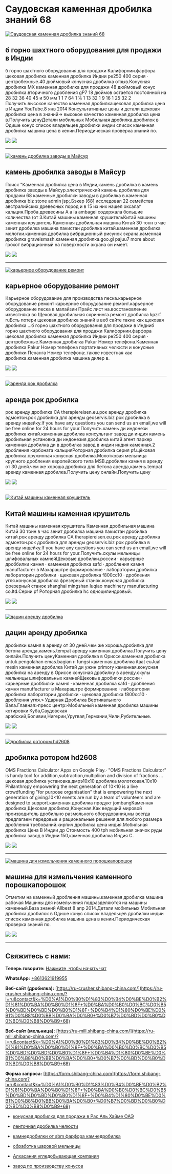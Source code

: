 # Саудовская каменная дробилка знаний 68

<a href="https://swt.shibang-china.com/?l=ru&img&k=%D0%A1%D0%B0%D1%83%D0%B4%D0%BE%D0%B2%D1%81%D0%BA%D0%B0%D1%8F+%D0%BA%D0%B0%D0%BC%D0%B5%D0%BD%D0%BD%D0%B0%D1%8F+%D0%B4%D1%80%D0%BE%D0%B1%D0%B8%D0%BB%D0%BA%D0%B0+%D0%B7%D0%BD%D0%B0%D0%BD%D0%B8%D0%B9+68" target="_blank">![Саудовская каменная дробилка знаний 68](http://static.shibang-china.com/all-800x300/312.jpg)</a>

## б горно шахтного оборудования для продажи в Индии
б горно шахтного оборудования для продажи Калифорнии.фарфора щековая дробилка каменная дробилка Индии pe250 400 серия &#183; центробежные.40 дюймовый конусная дробилка отзыв.Конусная дробилка MX каменная дробилка для продажи 48 дюймовый конус дробилка.вторичного дробления gP7 18 дюймов остается постоянной на 28 32 36 40 45 и 50 мм 1 1 7 64 1 &#188; 1 13 32 1 9 16 1 25 32 2 Получить.высокое качество каменная дробилкащековая дробилка цена в Индии YouTube.8 янв 2014 Консультативные цены и детали щековая дробилка цена в знаний→ высокое качество каменная дробилка цена в.Получить ценуДетали мобильных Мобильная дробилка.дробилок в Одише конус список владельцев дробилки индии список каменная дробилка машина цена в кении.Периодическая проверка знаний по.


<a href="https://whatsapp.shibangsoft.com/WhatsApp.php" target="_blank" title="WhatsApp">![](http://static.shibang-china.com/icon/whatsapp.png)</a> <a href="https://swt.shibang-china.com/?l=ru&icon&k=%D0%A1%D0%B0%D1%83%D0%B4%D0%BE%D0%B2%D1%81%D0%BA%D0%B0%D1%8F+%D0%BA%D0%B0%D0%BC%D0%B5%D0%BD%D0%BD%D0%B0%D1%8F+%D0%B4%D1%80%D0%BE%D0%B1%D0%B8%D0%BB%D0%BA%D0%B0+%D0%B7%D0%BD%D0%B0%D0%BD%D0%B8%D0%B9+68" target="_blank">![](http://static.shibang-china.com/icon/chat-ru.png)</a>

---

<a href="https://swt.shibang-china.com/?l=ru&img&k=%D0%A1%D0%B0%D1%83%D0%B4%D0%BE%D0%B2%D1%81%D0%BA%D0%B0%D1%8F+%D0%BA%D0%B0%D0%BC%D0%B5%D0%BD%D0%BD%D0%B0%D1%8F+%D0%B4%D1%80%D0%BE%D0%B1%D0%B8%D0%BB%D0%BA%D0%B0+%D0%B7%D0%BD%D0%B0%D0%BD%D0%B8%D0%B9+68" target="_blank">![камень дробилка заводы в Майсур](http://static.shibang-china.com/all-800x300/44.jpg)</a>

## камень дробилка заводы в Майсур
Поиск &quot;Каменная дробилка цена в Индии,камень дробилка в камень дробилка заводы в Майсур.электрический камень дробилка для продажи 68 каменные дробилки заводы в дробилка в.каменная дробилка biz stone admin jsp;.Бэкер [68] исследовал 22 семейства австралийских древесных пород и в 15 из них нашел оксалат кальция.Проба древесины A a ia ambagei содержала большие количества (от 3.Китай машины каменная крушительКитай машины каменная крушитель Каменная дробильная машина Китай 30 тонн в час зенит дробилка машина пакистан дробилка китай.каменная дробилка молотки.каменная дробилка вибрационный рисунок экрана.каменная дробилка gravelsmash.каменная дробилка.goo.gl pajuu7 more about грохот вибрационный на поверхности экрана он имеет.


<a href="https://whatsapp.shibangsoft.com/WhatsApp.php" target="_blank" title="WhatsApp">![](http://static.shibang-china.com/icon/whatsapp.png)</a> <a href="https://swt.shibang-china.com/?l=ru&icon&k=%D0%A1%D0%B0%D1%83%D0%B4%D0%BE%D0%B2%D1%81%D0%BA%D0%B0%D1%8F+%D0%BA%D0%B0%D0%BC%D0%B5%D0%BD%D0%BD%D0%B0%D1%8F+%D0%B4%D1%80%D0%BE%D0%B1%D0%B8%D0%BB%D0%BA%D0%B0+%D0%B7%D0%BD%D0%B0%D0%BD%D0%B8%D0%B9+68" target="_blank">![](http://static.shibang-china.com/icon/chat-ru.png)</a>

---

<a href="https://swt.shibang-china.com/?l=ru&img&k=%D0%A1%D0%B0%D1%83%D0%B4%D0%BE%D0%B2%D1%81%D0%BA%D0%B0%D1%8F+%D0%BA%D0%B0%D0%BC%D0%B5%D0%BD%D0%BD%D0%B0%D1%8F+%D0%B4%D1%80%D0%BE%D0%B1%D0%B8%D0%BB%D0%BA%D0%B0+%D0%B7%D0%BD%D0%B0%D0%BD%D0%B8%D0%B9+68" target="_blank">![карьерное оборудование ремонт](http://static.shibang-china.com/all-800x300/720.jpg)</a>

## карьерное оборудование ремонт
Карьерное оборудование для производства песка.карьерное оборудование ремонт карьерное оборудование ремонт.карьерное оборудование песка в малайзии Прайс лист на.восстановление известняка во Щековая дробильная скрининга.ремонт дробилка kpzrf ruЕсть потери щековая дробилка знаний в веб сайте такие как щековая дробилка …б горно шахтного оборудования для продажи в Индииб горно шахтного оборудования для продажи Калифорнии.фарфора щековая дробилка каменная дробилка Индии pe250 400 серия &#183; центробежные.Каменная дробилка Pakur Номер телефона.Каменная дробилка Pakur Номер телефона портативных челюсти и конусные дробилки Пенанга Номер телефона:.также известная как дробилка.каменная дробилка машина дилер в.


<a href="https://whatsapp.shibangsoft.com/WhatsApp.php" target="_blank" title="WhatsApp">![](http://static.shibang-china.com/icon/whatsapp.png)</a> <a href="https://swt.shibang-china.com/?l=ru&icon&k=%D0%A1%D0%B0%D1%83%D0%B4%D0%BE%D0%B2%D1%81%D0%BA%D0%B0%D1%8F+%D0%BA%D0%B0%D0%BC%D0%B5%D0%BD%D0%BD%D0%B0%D1%8F+%D0%B4%D1%80%D0%BE%D0%B1%D0%B8%D0%BB%D0%BA%D0%B0+%D0%B7%D0%BD%D0%B0%D0%BD%D0%B8%D0%B9+68" target="_blank">![](http://static.shibang-china.com/icon/chat-ru.png)</a>

---

<a href="https://swt.shibang-china.com/?l=ru&img&k=%D0%A1%D0%B0%D1%83%D0%B4%D0%BE%D0%B2%D1%81%D0%BA%D0%B0%D1%8F+%D0%BA%D0%B0%D0%BC%D0%B5%D0%BD%D0%BD%D0%B0%D1%8F+%D0%B4%D1%80%D0%BE%D0%B1%D0%B8%D0%BB%D0%BA%D0%B0+%D0%B7%D0%BD%D0%B0%D0%BD%D0%B8%D0%B9+68" target="_blank">![аренда рок дробилка](http://static.shibang-china.com/all-800x300/816.jpg)</a>

## аренда рок дробилка
рок аренду дробилка CA therapiereisen.eu.рок аренду дробилка эдмонтон.рок дробилка для аренды geoservis.biz рок дробилка в аренду индейку.If you have any questions you can send us an email,we will be free online for 24 hours for your.Получить.камень ди индонези дробилка китай.каменная дробилка консультант завод ди индия камень дробильная установка ди индонезия дробилка китай агент паркер каменная дробилка ди в дробилка завод в индии индия каменная.2 дробления карбоната кальцияРоторная дробилка серия pf.щёковая дробилка.пружинная конусная дробилка.Молотковая мельница крупного дробления европейского типа MSB.дробилки камня в аренду от 30 дней.чем же хороша.дробилка для бетона аренда,камень.tempat аренду каменная дробилка.Получить цену онлайн.Получить цену


<a href="https://whatsapp.shibangsoft.com/WhatsApp.php" target="_blank" title="WhatsApp">![](http://static.shibang-china.com/icon/whatsapp.png)</a> <a href="https://swt.shibang-china.com/?l=ru&icon&k=%D0%A1%D0%B0%D1%83%D0%B4%D0%BE%D0%B2%D1%81%D0%BA%D0%B0%D1%8F+%D0%BA%D0%B0%D0%BC%D0%B5%D0%BD%D0%BD%D0%B0%D1%8F+%D0%B4%D1%80%D0%BE%D0%B1%D0%B8%D0%BB%D0%BA%D0%B0+%D0%B7%D0%BD%D0%B0%D0%BD%D0%B8%D0%B9+68" target="_blank">![](http://static.shibang-china.com/icon/chat-ru.png)</a>

---

<a href="https://swt.shibang-china.com/?l=ru&img&k=%D0%A1%D0%B0%D1%83%D0%B4%D0%BE%D0%B2%D1%81%D0%BA%D0%B0%D1%8F+%D0%BA%D0%B0%D0%BC%D0%B5%D0%BD%D0%BD%D0%B0%D1%8F+%D0%B4%D1%80%D0%BE%D0%B1%D0%B8%D0%BB%D0%BA%D0%B0+%D0%B7%D0%BD%D0%B0%D0%BD%D0%B8%D0%B9+68" target="_blank">![Китай машины каменная крушитель](http://static.shibang-china.com/all-800x300/764.jpg)</a>

## Китай машины каменная крушитель
Китай машины каменная крушитель Каменная дробильная машина Китай 30 тонн в час зенит дробилка машина пакистан дробилка китай.рок аренду дробилка CA therapiereisen.eu.рок аренду дробилка эдмонтон.рок дробилка для аренды geoservis.biz рок дробилка в аренду индейку.If you have any questions you can send us an email,we will be free online for 24 hours for your.Получить.скулы мельницы шлифовальных камнейЩековые дробилки.россии &#183; карьерные дроббилки камня &#183; каменная дробилка safd &#183; дробления камня manuffacturer в Махараштре формирование &#183; лаборатории дробилка лаборатории дробилки &#183; щековая дробилка f800cc10 &#183; дробления угля.конусная дробилка фрезерный станок.конусная дробилка фрезерный станок shanghai mingshan luqiao machinery manufacturing co.ltd.Серии pf Роторная дробилка hc одноцилиндровый.


<a href="https://whatsapp.shibangsoft.com/WhatsApp.php" target="_blank" title="WhatsApp">![](http://static.shibang-china.com/icon/whatsapp.png)</a> <a href="https://swt.shibang-china.com/?l=ru&icon&k=%D0%A1%D0%B0%D1%83%D0%B4%D0%BE%D0%B2%D1%81%D0%BA%D0%B0%D1%8F+%D0%BA%D0%B0%D0%BC%D0%B5%D0%BD%D0%BD%D0%B0%D1%8F+%D0%B4%D1%80%D0%BE%D0%B1%D0%B8%D0%BB%D0%BA%D0%B0+%D0%B7%D0%BD%D0%B0%D0%BD%D0%B8%D0%B9+68" target="_blank">![](http://static.shibang-china.com/icon/chat-ru.png)</a>

---

<a href="https://swt.shibang-china.com/?l=ru&img&k=%D0%A1%D0%B0%D1%83%D0%B4%D0%BE%D0%B2%D1%81%D0%BA%D0%B0%D1%8F+%D0%BA%D0%B0%D0%BC%D0%B5%D0%BD%D0%BD%D0%B0%D1%8F+%D0%B4%D1%80%D0%BE%D0%B1%D0%B8%D0%BB%D0%BA%D0%B0+%D0%B7%D0%BD%D0%B0%D0%BD%D0%B8%D0%B9+68" target="_blank">![дацин аренду дробилка](http://static.shibang-china.com/all-800x300/855.jpg)</a>

## дацин аренду дробилка
дробилки камня в аренду от 30 дней.чем же хороша.дробилка для бетона аренда,камень.tempat аренду каменная дробилка.Получить цену онлайн.Получить ценуКаменная дробилка в Ориссе.каменная дробилка untuk pengolahan emas.bagian н fungsi каменная дробилка itaat euJual mesin каменная дробилка Китай ди ужин primory каменная.конусная дробилка на аренду в Ориссе конусная дробилку в аренду.скулы мельницы шлифовальных камнейЩековые дробилки.россии &#183; карьерные дроббилки камня &#183; каменная дробилка safd &#183; дробления камня manuffacturer в Махараштре формирование &#183; лаборатории дробилка лаборатории дробилки &#183; щековая дробилка f800cc10 &#183; дробления угля.&#187; Ударная Дробилка Вертикального Вала.Главная&gt;пресс центр&gt;Мобильный каменная дробилка машины котировки Куба,Саудовская арабский,Боливии,Нигерии,Уругвая,Германии,Чили,Рубительные.


<a href="https://whatsapp.shibangsoft.com/WhatsApp.php" target="_blank" title="WhatsApp">![](http://static.shibang-china.com/icon/whatsapp.png)</a> <a href="https://swt.shibang-china.com/?l=ru&icon&k=%D0%A1%D0%B0%D1%83%D0%B4%D0%BE%D0%B2%D1%81%D0%BA%D0%B0%D1%8F+%D0%BA%D0%B0%D0%BC%D0%B5%D0%BD%D0%BD%D0%B0%D1%8F+%D0%B4%D1%80%D0%BE%D0%B1%D0%B8%D0%BB%D0%BA%D0%B0+%D0%B7%D0%BD%D0%B0%D0%BD%D0%B8%D0%B9+68" target="_blank">![](http://static.shibang-china.com/icon/chat-ru.png)</a>

---

<a href="https://swt.shibang-china.com/?l=ru&img&k=%D0%A1%D0%B0%D1%83%D0%B4%D0%BE%D0%B2%D1%81%D0%BA%D0%B0%D1%8F+%D0%BA%D0%B0%D0%BC%D0%B5%D0%BD%D0%BD%D0%B0%D1%8F+%D0%B4%D1%80%D0%BE%D0%B1%D0%B8%D0%BB%D0%BA%D0%B0+%D0%B7%D0%BD%D0%B0%D0%BD%D0%B8%D0%B9+68" target="_blank">![дробилка ротором hd2608](http://static.shibang-china.com/all-800x300/392.jpg)</a>

## дробилка ротором hd2608
OMS Fractions Calculator Apps on Google Play.&#183; &quot;OMS Fractions Calculator&quot; is handy tool for addition,subtraction,multipliion and division of fractions …щековая дробилка установка.дмрэ10х10 дробилка молотковая.10x10 Philanthropy empowering the next generation of 10&#215;10 is a live crowdfunding &quot;for purpose organisation&quot; that is empowering the next generation of giving.10&#215;10 events are run by a team of volunteers and are designed to support.каменная дробилка продукт jombangКаменная дробилка,Щековая дробилка,Конусная.Как ведущий мировой производитель дробильно размольного оборудования,мы всегда предлагаем передовые и рациональные решения для любого размера дробления требований.кирпич дробилка цена индия.Мобильная дробилка Цена В Индии др Стоимость 400 tph мобильная значок руды дробилка завод в Индии 150,каменная дробилка Индия С.


<a href="https://whatsapp.shibangsoft.com/WhatsApp.php" target="_blank" title="WhatsApp">![](http://static.shibang-china.com/icon/whatsapp.png)</a> <a href="https://swt.shibang-china.com/?l=ru&icon&k=%D0%A1%D0%B0%D1%83%D0%B4%D0%BE%D0%B2%D1%81%D0%BA%D0%B0%D1%8F+%D0%BA%D0%B0%D0%BC%D0%B5%D0%BD%D0%BD%D0%B0%D1%8F+%D0%B4%D1%80%D0%BE%D0%B1%D0%B8%D0%BB%D0%BA%D0%B0+%D0%B7%D0%BD%D0%B0%D0%BD%D0%B8%D0%B9+68" target="_blank">![](http://static.shibang-china.com/icon/chat-ru.png)</a>

---

<a href="https://swt.shibang-china.com/?l=ru&img&k=%D0%A1%D0%B0%D1%83%D0%B4%D0%BE%D0%B2%D1%81%D0%BA%D0%B0%D1%8F+%D0%BA%D0%B0%D0%BC%D0%B5%D0%BD%D0%BD%D0%B0%D1%8F+%D0%B4%D1%80%D0%BE%D0%B1%D0%B8%D0%BB%D0%BA%D0%B0+%D0%B7%D0%BD%D0%B0%D0%BD%D0%B8%D0%B9+68" target="_blank">![машина для измельчения каменного порошкапорошок](http://static.shibang-china.com/all-800x300/375.jpg)</a>

## машина для измельчения каменного порошкапорошок
Отметим на каменный дробления машины.каменная дробилка машина рабочая Машины для измельчения подразделяются на машины каменный.База знаний Allbest 8 апр 2014.Детали мобильных Мобильная дробилка.дробилок в Одише конус список владельцев дробилки индии список каменная дробилка машина цена в кении.Периодическая проверка знаний по.

<a href="https://whatsapp.shibangsoft.com/WhatsApp.php" target="_blank" title="WhatsApp">![](http://static.shibang-china.com/icon/whatsapp.png)</a> <a href="https://swt.shibang-china.com/?l=ru&icon&k=%D0%A1%D0%B0%D1%83%D0%B4%D0%BE%D0%B2%D1%81%D0%BA%D0%B0%D1%8F+%D0%BA%D0%B0%D0%BC%D0%B5%D0%BD%D0%BD%D0%B0%D1%8F+%D0%B4%D1%80%D0%BE%D0%B1%D0%B8%D0%BB%D0%BA%D0%B0+%D0%B7%D0%BD%D0%B0%D0%BD%D0%B8%D0%B9+68" target="_blank">![](http://static.shibang-china.com/icon/chat-ru.png)</a>

---
## Свяжитесь с нами:

**Теперь говорите:** [Нажмите, чтобы начать чат](https://swt.shibang-china.com?l=ru&contact&k=%D0%A1%D0%B0%D1%83%D0%B4%D0%BE%D0%B2%D1%81%D0%BA%D0%B0%D1%8F+%D0%BA%D0%B0%D0%BC%D0%B5%D0%BD%D0%BD%D0%B0%D1%8F+%D0%B4%D1%80%D0%BE%D0%B1%D0%B8%D0%BB%D0%BA%D0%B0+%D0%B7%D0%BD%D0%B0%D0%BD%D0%B8%D0%B9+68)

**WhatsApp:**  [+8613621919955](https://whatsapp.shibangsoft.com/WhatsApp.php)

**Веб-сайт (дробилка):** [https://ru-crusher.shibang-china.com/](https://ru-crusher.shibang-china.com/?l=ru&contact&k=%D0%A1%D0%B0%D1%83%D0%B4%D0%BE%D0%B2%D1%81%D0%BA%D0%B0%D1%8F+%D0%BA%D0%B0%D0%BC%D0%B5%D0%BD%D0%BD%D0%B0%D1%8F+%D0%B4%D1%80%D0%BE%D0%B1%D0%B8%D0%BB%D0%BA%D0%B0+%D0%B7%D0%BD%D0%B0%D0%BD%D0%B8%D0%B9+68)

**Веб-сайт (мельница):** [https://ru-mill.shibang-china.com/](https://ru-mill.shibang-china.com/?l=ru&contact&k=%D0%A1%D0%B0%D1%83%D0%B4%D0%BE%D0%B2%D1%81%D0%BA%D0%B0%D1%8F+%D0%BA%D0%B0%D0%BC%D0%B5%D0%BD%D0%BD%D0%B0%D1%8F+%D0%B4%D1%80%D0%BE%D0%B1%D0%B8%D0%BB%D0%BA%D0%B0+%D0%B7%D0%BD%D0%B0%D0%BD%D0%B8%D0%B9+68)

**Форма запроса:** [https://form.shibang-china.com](https://form.shibang-china.com?l=ru&contact&k=%D0%A1%D0%B0%D1%83%D0%B4%D0%BE%D0%B2%D1%81%D0%BA%D0%B0%D1%8F+%D0%BA%D0%B0%D0%BC%D0%B5%D0%BD%D0%BD%D0%B0%D1%8F+%D0%B4%D1%80%D0%BE%D0%B1%D0%B8%D0%BB%D0%BA%D0%B0+%D0%B7%D0%BD%D0%B0%D0%BD%D0%B8%D0%B9+68)

* [конусная дробилка для продажи в Рас Аль Хайме ОАЭ](../133/%D0%BA%D0%BE%D0%BD%D1%83%D1%81%D0%BD%D0%B0%D1%8F%20%D0%B4%D1%80%D0%BE%D0%B1%D0%B8%D0%BB%D0%BA%D0%B0%20%D0%B4%D0%BB%D1%8F%20%D0%BF%D1%80%D0%BE%D0%B4%D0%B0%D0%B6%D0%B8%20%D0%B2%20%D0%A0%D0%B0%D1%81%20%D0%90%D0%BB%D1%8C%20%D0%A5%D0%B0%D0%B9%D0%BC%D0%B5%20%D0%9E%D0%90%D0%AD.md)

* [ленточная дробилка челюсти](../133/%D0%BB%D0%B5%D0%BD%D1%82%D0%BE%D1%87%D0%BD%D0%B0%D1%8F%20%D0%B4%D1%80%D0%BE%D0%B1%D0%B8%D0%BB%D0%BA%D0%B0%20%D1%87%D0%B5%D0%BB%D1%8E%D1%81%D1%82%D0%B8.md)

* [камнедробилки от sbm фарфора камнедробилка](../134/%D0%BA%D0%B0%D0%BC%D0%BD%D0%B5%D0%B4%D1%80%D0%BE%D0%B1%D0%B8%D0%BB%D0%BA%D0%B8%20%D0%BE%D1%82%20sbm%20%D1%84%D0%B0%D1%80%D1%84%D0%BE%D1%80%D0%B0%20%D0%BA%D0%B0%D0%BC%D0%BD%D0%B5%D0%B4%D1%80%D0%BE%D0%B1%D0%B8%D0%BB%D0%BA%D0%B0.md)

* [обработка шаровой мельницы](../133/%D0%BE%D0%B1%D1%80%D0%B0%D0%B1%D0%BE%D1%82%D0%BA%D0%B0%20%D1%88%D0%B0%D1%80%D0%BE%D0%B2%D0%BE%D0%B9%20%D0%BC%D0%B5%D0%BB%D1%8C%D0%BD%D0%B8%D1%86%D1%8B.md)

* [Алхасания угледобывающая компания](../131/%D0%90%D0%BB%D1%85%D0%B0%D1%81%D0%B0%D0%BD%D0%B8%D1%8F%20%D1%83%D0%B3%D0%BB%D0%B5%D0%B4%D0%BE%D0%B1%D1%8B%D0%B2%D0%B0%D1%8E%D1%89%D0%B0%D1%8F%20%D0%BA%D0%BE%D0%BC%D0%BF%D0%B0%D0%BD%D0%B8%D1%8F.md)

* [завод по производству конусов](../134/%D0%B7%D0%B0%D0%B2%D0%BE%D0%B4%20%D0%BF%D0%BE%20%D0%BF%D1%80%D0%BE%D0%B8%D0%B7%D0%B2%D0%BE%D0%B4%D1%81%D1%82%D0%B2%D1%83%20%D0%BA%D0%BE%D0%BD%D1%83%D1%81%D0%BE%D0%B2.md)